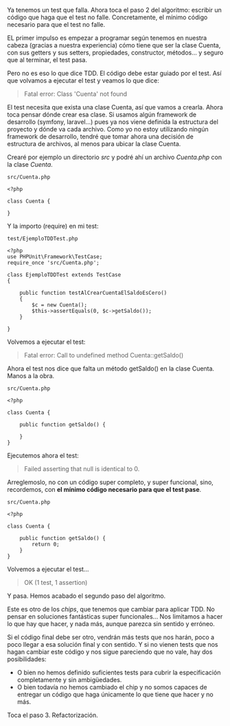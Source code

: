 
Ya tenemos un test que falla. Ahora toca el paso 2 del algoritmo: escribir un código que haga que el 
test no falle. Concretamente, el mínimo código necesario para que el test no falle.

EL primer impulso es empezar a programar según tenemos en nuestra cabeza (gracias 
a nuestra experiencia) cómo tiene que ser la clase Cuenta, con sus getters y sus 
setters, propiedades, constructor, métodos... y seguro que al terminar, el test pasa.

Pero no es eso lo que dice TDD. El código debe estar guiado por el test. Así que 
volvamos a ejecutar el test y veamos lo que dice:

> Fatal error: Class 'Cuenta' not found

El test necesita que exista una clase Cuenta, así que vamos a crearla. Ahora toca 
pensar dónde crear esa clase. Si usamos algún framework de desarrollo (symfony, 
laravel...) pues ya nos viene definida la estructura del proyecto y dónde va cada 
archivo. Como yo no estoy utilizando ningún framework de desarrollo, tendré que 
tomar ahora una decisión de estructura de archivos, al menos para ubicar la clase 
Cuenta.

Crearé por ejemplo un directorio *src* y podré ahí un archivo *Cuenta.php* con 
la clase *Cuenta*.




``` [php]
src/Cuenta.php

<?php

class Cuenta {

}

```


Y la importo (require) en mi test:


``` [php]
test/EjemploTDDTest.php

<?php
use PHPUnit\Framework\TestCase;
require_once 'src/Cuenta.php';

class EjemploTDDTest extends TestCase
{

    public function testAlCrearCuentaElSaldoEsCero()
    {
        $c = new Cuenta();
        $this->assertEquals(0, $c->getSaldo());
    }

}

```

Volvemos a ejecutar el test:

> Fatal error: Call to undefined method Cuenta::getSaldo()

Ahora el test nos dice que falta un método getSaldo() en la clase Cuenta. Manos a la obra.

``` [php]
src/Cuenta.php

<?php

class Cuenta {

    public function getSaldo() {
        
    }
}

```

Ejecutemos ahora el test:

> Failed asserting that null is identical to 0.

Arreglemoslo, no con un código super completo, y super funcional, sino, recordemos, 
con **el mínimo código necesario para que el test pase**.

``` [php]
src/Cuenta.php

<?php

class Cuenta {

    public function getSaldo() {
        return 0;
    }
}

```

Volvemos a ejecutar el test...

> OK (1 test, 1 assertion)

Y pasa. Hemos acabado el segundo paso del algoritmo.

Este es otro de los *chips*, que tenemos que cambiar para aplicar TDD. No pensar 
en soluciones fantásticas super funcionales... Nos limitamos a hacer lo que hay 
que hacer, y nada más, aunque parezca sin sentido y erróneo.

Si el código final debe ser otro, vendrán más tests que nos harán, poco a poco 
llegar a esa solución final y con sentido. Y si no vienen tests que nos hagan 
cambiar este código y nos sigue pareciendo que no vale, hay dos posibilidades:

- O bien no hemos definido suficientes tests para cubrir la especificación completamente y sin ambigüedades.
- O bien todavía no hemos cambiado el chip y no somos capaces de entregar un código que haga únicamente lo que tiene que hacer y no más.


Toca el paso 3. Refactorización.